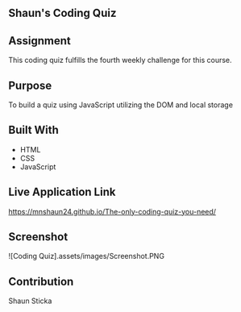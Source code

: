 ## Shaun's Coding Quiz

## Assignment
This coding quiz fulfills the fourth weekly challenge for this course.

## Purpose
To build a quiz using JavaScript utilizing the DOM and local storage

## Built With
* HTML
* CSS
* JavaScript

## Live Application Link
https://mnshaun24.github.io/The-only-coding-quiz-you-need/

## Screenshot
![Coding Quiz].assets/images/Screenshot.PNG

## Contribution
Shaun Sticka
